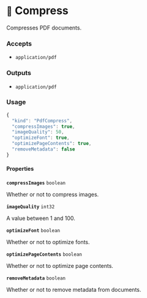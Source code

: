 # <small>:nut_and_bolt:</small> Compress

Compresses PDF documents.

### Accepts

  - `application/pdf`

### Outputs

  - `application/pdf`

### Usage

```js
{
  "kind": "PdfCompress",
  "compressImages": true,
  "imageQuality": 50,
  "optimizeFont": true,
  "optimizePageContents": true,
  "removeMetadata": false
}
```
#### Properties

**`compressImages`**  `boolean`

Whether or not to compress images.


**`imageQuality`**  `int32`

A value between 1 and 100.


**`optimizeFont`**  `boolean`

Whether or not to optimize fonts.


**`optimizePageContents`**  `boolean`

Whether or not to optimize page contents.


**`removeMetadata`**  `boolean`

Whether or not to remove metadata from documents.


